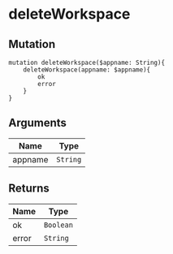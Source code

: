 # deleteWorkspace

## Mutation

```
mutation deleteWorkspace($appname: String){
    deleteWorkspace(appname: $appname){
        ok
        error
    }
}
```

## Arguments

Name | Type
---- | ---- 
appname | `String`

## Returns

Name | Type
---- | ----
ok | `Boolean`
error | `String`
